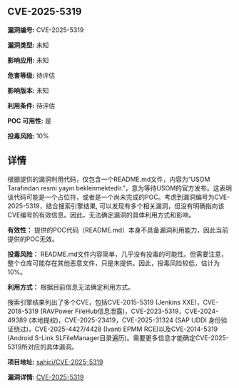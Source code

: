## CVE-2025-5319

**漏洞编号:** CVE-2025-5319

**漏洞类型:** 未知

**影响应用:** 未知

**危害等级:** 待评估

**影响版本:** 未知

**利用条件:** 待评估

**POC 可用性:** 是

**投毒风险:** 10%

## 详情

根据提供的漏洞利用代码，仅包含一个README.md文件，内容为“USOM Tarafından resmi yayın beklenmektedir.”，意为等待USOM的官方发布。这表明该代码可能是一个占位符，或者是一个尚未完成的POC。考虑到漏洞编号为CVE-2025-5319，结合搜索引擎结果, 可以发现有多个相关漏洞，但没有明确指向该CVE编号的有效信息。因此，无法确定漏洞的具体利用方式和影响。

**有效性：** 提供的POC代码（README.md）本身不具备漏洞利用能力，因此当前提供的POC无效。

**投毒风险：** README.md文件内容简单，几乎没有投毒的可能性。但需要注意，整个仓库可能存在其他恶意文件，只是未提供。因此，投毒风险较低，估计为10%。

**利用方式：** 根据目前信息无法确定利用方式。

搜索引擎结果列出了多个CVE，包括CVE-2015-5319 (Jenkins XXE)，CVE-2018-5319 (RAVPower FileHub信息泄露)，CVE-2023-5319，CVE-2024-49389 (本地提权)，CVE-2025-23419，CVE-2025-31324 (SAP UDDI 身份验证绕过)，CVE-2025-4427/4428 (Ivanti EPMM RCE)以及CVE-2014-5319 (Android S-Link SLFileManager目录遍历)。需要更多信息才能确定CVE-2025-5319所对应的具体漏洞。

**项目地址:** [sahici/CVE-2025-5319](https://github.com/sahici/CVE-2025-5319)

**漏洞详情:** [CVE-2025-5319](https://nvd.nist.gov/vuln/detail/CVE-2025-5319)